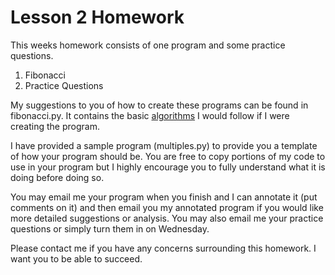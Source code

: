 # Lesson 2 Homework

This weeks homework consists of one program and some practice questions.

1. Fibonacci
2. Practice Questions

My suggestions to you of how to create these programs can be found in
fibonacci.py. It contains the basic
[algorithms](http://whatis.techtarget.com/definition/algorithm) I would follow
if I were creating the program.

I have provided a sample program (multiples.py) to provide you a template of how
your program should be. You are free to copy portions of my code to use in your
program but I highly encourage you to fully understand what it is doing before
doing so.

You may email me your program when you finish and I can annotate it (put
comments on it) and then email you my annotated program if you would like more
detailed suggestions or analysis. You may also email me your practice
questions or simply turn them in on Wednesday.

Please contact me if you have any concerns surrounding this homework. I want you
to be able to succeed.
